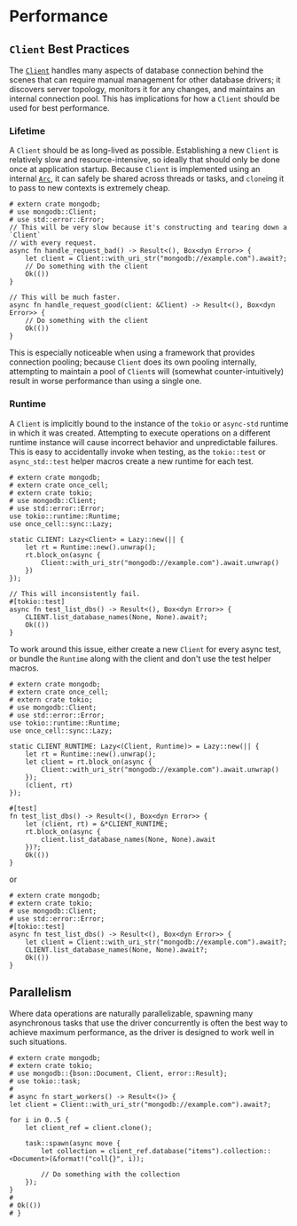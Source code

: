 # Performance

## `Client` Best Practices

The [`Client`](https://docs.rs/mongodb/latest/mongodb/struct.Client.html) handles many aspects of database connection behind the scenes that can require manual management for other database drivers; it discovers server topology, monitors it for any changes, and maintains an internal connection pool.  This has implications for how a `Client` should be used for best performance.

### Lifetime
A `Client` should be as long-lived as possible.  Establishing a new `Client` is relatively slow and resource-intensive, so ideally that should only be done once at application startup.  Because `Client` is implemented using an internal [`Arc`](https://doc.rust-lang.org/std/sync/struct.Arc.html), it can safely be shared across threads or tasks, and `clone`ing it to pass to new contexts is extremely cheap.
```rust,no_run
# extern crate mongodb;
# use mongodb::Client;
# use std::error::Error;
// This will be very slow because it's constructing and tearing down a `Client`
// with every request.
async fn handle_request_bad() -> Result<(), Box<dyn Error>> {
    let client = Client::with_uri_str("mongodb://example.com").await?;
    // Do something with the client
    Ok(())
}

// This will be much faster.
async fn handle_request_good(client: &Client) -> Result<(), Box<dyn Error>> {
    // Do something with the client
    Ok(())
}
```

This is especially noticeable when using a framework that provides connection pooling; because `Client` does its own pooling internally, attempting to maintain a pool of `Client`s will (somewhat counter-intuitively) result in worse performance than using a single one.

### Runtime

A `Client` is implicitly bound to the instance of the `tokio` or `async-std` runtime in which it was created.  Attempting to execute operations on a different runtime instance will cause incorrect behavior and unpredictable failures.  This is easy to accidentally invoke when testing, as the `tokio::test` or `async_std::test` helper macros create a new runtime for each test.
```rust,no_run
# extern crate mongodb;
# extern crate once_cell;
# extern crate tokio;
# use mongodb::Client;
# use std::error::Error;
use tokio::runtime::Runtime;
use once_cell::sync::Lazy;

static CLIENT: Lazy<Client> = Lazy::new(|| {
    let rt = Runtime::new().unwrap();
    rt.block_on(async {
        Client::with_uri_str("mongodb://example.com").await.unwrap()
    })
});

// This will inconsistently fail.
#[tokio::test]
async fn test_list_dbs() -> Result<(), Box<dyn Error>> {
    CLIENT.list_database_names(None, None).await?;
    Ok(())
}
```
To work around this issue, either create a new `Client` for every async test, or bundle the `Runtime` along with the client and don't use the test helper macros.
```rust,no_run
# extern crate mongodb;
# extern crate once_cell;
# extern crate tokio;
# use mongodb::Client;
# use std::error::Error;
use tokio::runtime::Runtime;
use once_cell::sync::Lazy;

static CLIENT_RUNTIME: Lazy<(Client, Runtime)> = Lazy::new(|| {
    let rt = Runtime::new().unwrap();
    let client = rt.block_on(async {
        Client::with_uri_str("mongodb://example.com").await.unwrap()
    });
    (client, rt)
});

#[test]
fn test_list_dbs() -> Result<(), Box<dyn Error>> {
    let (client, rt) = &*CLIENT_RUNTIME;
    rt.block_on(async {
        client.list_database_names(None, None).await
    })?;
    Ok(())
}
```
or
```rust,no_run
# extern crate mongodb;
# extern crate tokio;
# use mongodb::Client;
# use std::error::Error;
#[tokio::test]
async fn test_list_dbs() -> Result<(), Box<dyn Error>> {
    let client = Client::with_uri_str("mongodb://example.com").await?;
    CLIENT.list_database_names(None, None).await?;
    Ok(())
}
```

## Parallelism

Where data operations are naturally parallelizable, spawning many asynchronous tasks that use the driver concurrently is often the best way to achieve maximum performance, as the driver is designed to work well in such situations.
```rust,no_run
# extern crate mongodb;
# extern crate tokio;
# use mongodb::{bson::Document, Client, error::Result};
# use tokio::task;
#
# async fn start_workers() -> Result<()> {
let client = Client::with_uri_str("mongodb://example.com").await?;

for i in 0..5 {
    let client_ref = client.clone();

    task::spawn(async move {
        let collection = client_ref.database("items").collection::<Document>(&format!("coll{}", i));

        // Do something with the collection
    });
}
#
# Ok(())
# }
```